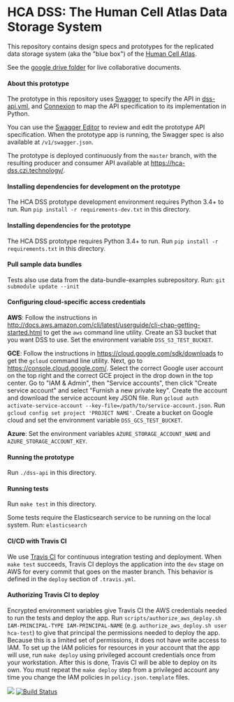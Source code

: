 # HCA DSS: The Human Cell Atlas Data Storage System

This repository contains design specs and prototypes for the
replicated data storage system (aka the "blue box") of
the [Human Cell Atlas](https://www.humancellatlas.org/).

See the [google drive folder](https://drive.google.com/open?id=0B-_4IWxXwazQbWE5YmtqUWx3RVE) for live collaborative documents.

#### About this prototype
The prototype in this repository uses [Swagger](http://swagger.io/) to specify the API in [dss-api.yml](dss-api.yml), and
[Connexion](https://github.com/zalando/connexion) to map the API specification to its implementation in Python.

You can use the
[Swagger Editor](http://editor.swagger.io/#/?import=https://raw.githubusercontent.com/HumanCellAtlas/data-store/master/dss-api.yml)
to review and edit the prototype API specification. When the prototype app is running, the Swagger spec is also available at
`/v1/swagger.json`.

The prototype is deployed continuously from the `master` branch, with the resulting producer and consumer API available at
https://hca-dss.czi.technology/.

#### Installing dependencies for development on the prototype
The HCA DSS prototype development environment requires Python 3.4+ to run. Run `pip install -r requirements-dev.txt` in this directory.

#### Installing dependencies for the prototype
The HCA DSS prototype requires Python 3.4+ to run. Run `pip install -r requirements.txt` in this directory.

#### Pull sample data bundles

Tests also use data from the data-bundle-examples subrepository.
Run: `git submodule update --init`

#### Configuring cloud-specific access credentials

**AWS**: Follow the instructions in
http://docs.aws.amazon.com/cli/latest/userguide/cli-chap-getting-started.html to get the `aws` command line utility. Create an S3 bucket that you want DSS to
use. Set the environment variable `DSS_S3_TEST_BUCKET`.

**GCE**: Follow the instructions in https://cloud.google.com/sdk/downloads to get the `gcloud` command line utility.  Next, go to https://console.cloud.google.com/. Select the correct Google user account on the top right and the
correct GCE project in the drop down in the top center. Go to "IAM & Admin", then "Service accounts", then click "Create
service account" and select "Furnish a new private key". Create the account and download the service account key JSON
file. Run `gcloud auth activate-service-account --key-file=/path/to/service-account.json`. Run `gcloud config set
project 'PROJECT NAME'`. Create a bucket on Google cloud and set the environment variable `DSS_GCS_TEST_BUCKET`.

**Azure**: Set the environment variables `AZURE_STORAGE_ACCOUNT_NAME` and `AZURE_STORAGE_ACCOUNT_KEY`.

#### Running the prototype
Run `./dss-api` in this directory.

#### Running tests
Run `make test` in this directory.

Some tests require the Elasticsearch service to be running on the local system.
Run: `elasticsearch`

#### CI/CD with Travis CI
We use [Travis CI](https://travis-ci.org/HumanCellAtlas/data-store) for continuous integration testing and
deployment. When `make test` succeeds, Travis CI deploys the application into the `dev` stage on AWS for every commit
that goes on the master branch. This behavior is defined in the `deploy` section of `.travis.yml`.

#### Authorizing Travis CI to deploy
Encrypted environment variables give Travis CI the AWS credentials needed to run the tests and deploy the app. Run
`scripts/authorize_aws_deploy.sh IAM-PRINCIPAL-TYPE IAM-PRINCIPAL-NAME` (e.g. `authorize_aws_deploy.sh user hca-test`)
to give that principal the permissions needed to deploy the app. Because this is a limited set of permissions, it does
not have write access to IAM. To set up the IAM policies for resources in your account that the app will use, run `make
deploy` using privileged account credentials once from your workstation. After this is done, Travis CI will be able to
deploy on its own. You must repeat the `make deploy` step from a privileged account any time you change the IAM policies
in `policy.json.template` files.

[![](https://img.shields.io/badge/slack-%23data--store-557EBF.svg)](https://humancellatlas.slack.com/messages/data-store/)
[![Build Status](https://travis-ci.org/HumanCellAtlas/data-store.svg?branch=master)](https://travis-ci.org/HumanCellAtlas/data-store)
